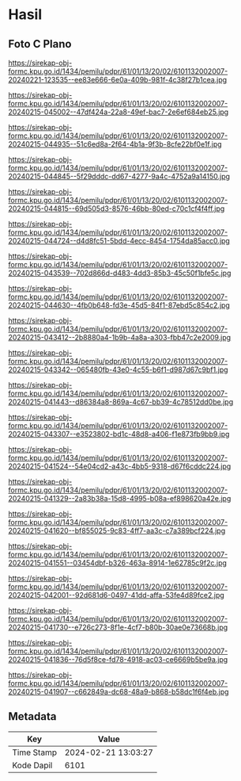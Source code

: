 # Hasil

## Foto C Plano

https://sirekap-obj-formc.kpu.go.id/1434/pemilu/pdpr/61/01/13/20/02/6101132002007-20240221-123535--ee83e666-6e0a-409b-981f-4c38f27b1cea.jpg

https://sirekap-obj-formc.kpu.go.id/1434/pemilu/pdpr/61/01/13/20/02/6101132002007-20240215-045002--47df424a-22a8-49ef-bac7-2e6ef684eb25.jpg

https://sirekap-obj-formc.kpu.go.id/1434/pemilu/pdpr/61/01/13/20/02/6101132002007-20240215-044935--51c6ed8a-2f64-4b1a-9f3b-8cfe22bf0e1f.jpg

https://sirekap-obj-formc.kpu.go.id/1434/pemilu/pdpr/61/01/13/20/02/6101132002007-20240215-044845--5f29dddc-dd67-4277-9a4c-4752a9a14150.jpg

https://sirekap-obj-formc.kpu.go.id/1434/pemilu/pdpr/61/01/13/20/02/6101132002007-20240215-044815--69d505d3-8576-46bb-80ed-c70c1cf4f4ff.jpg

https://sirekap-obj-formc.kpu.go.id/1434/pemilu/pdpr/61/01/13/20/02/6101132002007-20240215-044724--d4d8fc51-5bdd-4ecc-8454-1754da85acc0.jpg

https://sirekap-obj-formc.kpu.go.id/1434/pemilu/pdpr/61/01/13/20/02/6101132002007-20240215-043539--702d866d-d483-4dd3-85b3-45c50f1bfe5c.jpg

https://sirekap-obj-formc.kpu.go.id/1434/pemilu/pdpr/61/01/13/20/02/6101132002007-20240215-044630--4fb0b648-fd3e-45d5-84f1-87ebd5c854c2.jpg

https://sirekap-obj-formc.kpu.go.id/1434/pemilu/pdpr/61/01/13/20/02/6101132002007-20240215-043412--2b8880a4-1b9b-4a8a-a303-fbb47c2e2009.jpg

https://sirekap-obj-formc.kpu.go.id/1434/pemilu/pdpr/61/01/13/20/02/6101132002007-20240215-043342--065480fb-43e0-4c55-b6f1-d987d67c9bf1.jpg

https://sirekap-obj-formc.kpu.go.id/1434/pemilu/pdpr/61/01/13/20/02/6101132002007-20240215-041443--d86384a8-869a-4c67-bb39-4c78512dd0be.jpg

https://sirekap-obj-formc.kpu.go.id/1434/pemilu/pdpr/61/01/13/20/02/6101132002007-20240215-043307--e3523802-bd1c-48d8-a406-f1e873fb9bb9.jpg

https://sirekap-obj-formc.kpu.go.id/1434/pemilu/pdpr/61/01/13/20/02/6101132002007-20240215-041524--54e04cd2-a43c-4bb5-9318-d67f6cddc224.jpg

https://sirekap-obj-formc.kpu.go.id/1434/pemilu/pdpr/61/01/13/20/02/6101132002007-20240215-041329--2a83b38a-15d8-4995-b08a-ef898620a42e.jpg

https://sirekap-obj-formc.kpu.go.id/1434/pemilu/pdpr/61/01/13/20/02/6101132002007-20240215-041620--bf855025-9c83-4ff7-aa3c-c7a389bcf224.jpg

https://sirekap-obj-formc.kpu.go.id/1434/pemilu/pdpr/61/01/13/20/02/6101132002007-20240215-041551--03454dbf-b326-463a-8914-1e62785c9f2c.jpg

https://sirekap-obj-formc.kpu.go.id/1434/pemilu/pdpr/61/01/13/20/02/6101132002007-20240215-042001--92d681d6-0497-41dd-affa-53fe4d89fce2.jpg

https://sirekap-obj-formc.kpu.go.id/1434/pemilu/pdpr/61/01/13/20/02/6101132002007-20240215-041730--e726c273-8f1e-4cf7-b80b-30ae0e73668b.jpg

https://sirekap-obj-formc.kpu.go.id/1434/pemilu/pdpr/61/01/13/20/02/6101132002007-20240215-041836--76d5f8ce-fd78-4918-ac03-ce6669b5be9a.jpg

https://sirekap-obj-formc.kpu.go.id/1434/pemilu/pdpr/61/01/13/20/02/6101132002007-20240215-041907--c662849a-dc68-48a9-b868-b58dc1f6f4eb.jpg


## Metadata

| Key        | Value               |
| ---------- | ------------------- |
| Time Stamp | 2024-02-21 13:03:27 |
| Kode Dapil | 6101                |



